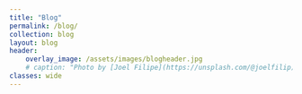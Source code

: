 ```yaml
---
title: "Blog"
permalink: /blog/
collection: blog
layout: blog
header:
    overlay_image: /assets/images/blogheader.jpg
    # caption: "Photo by [Joel Filipe](https://unsplash.com/@joelfilip) on [Unsplash](https://unsplash.com)"
classes: wide
---
```

